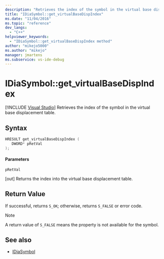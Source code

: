```yaml
---
description: "Retrieves the index of the symbol in the virtual base displacement table."
title: "IDiaSymbol::get_virtualBaseDispIndex"
ms.date: "11/04/2016"
ms.topic: "reference"
dev_langs:
  - "C++"
helpviewer_keywords:
  - "IDiaSymbol::get_virtualBaseDispIndex method"
author: "mikejo5000"
ms.author: "mikejo"
manager: jmartens
ms.subservice: vs-ide-debug
---
```

# IDiaSymbol::get_virtualBaseDispIndex

 [!INCLUDE [Visual Studio](~/includes/applies-to-version/vs-windows-only.md)]
Retrieves the index of the symbol in the virtual base displacement table.

## Syntax

```C++
HRESULT get_virtualBaseDispIndex (
   DWORD* pRetVal
);
```

#### Parameters
 `pRetVal`

[out] Returns the index into the virtual base displacement table.

## Return Value
 If successful, returns `S_OK`; otherwise, returns `S_FALSE` or error code.

> [!NOTE]
> A return value of `S_FALSE` means the property is not available for the symbol.

## See also
- [IDiaSymbol](../../debugger/debug-interface-access/idiasymbol.md)
